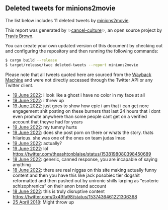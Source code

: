 ## Deleted tweets for minions2movie

The list below includes 11 deleted tweets by
[minions2movie](https://twitter.com/minions2movie).



This report was generated by ✨[cancel-culture](https://github.com/travisbrown/cancel-culture)✨,
an open source project by [Travis Brown](https://twitter.com/travisbrown).

You can create your own updated version of this document by checking out and configuring the
repository and then running the following commands:

```bash
$ cargo build --release
$ target/release/twcc deleted-tweets --report minions2movie
```

Please note that all tweets quoted here are sourced from the
[Wayback Machine](https://web.archive.org) and were not directly accessed through the Twitter API or
any Twitter client.

* [19 June 2022](https://web.archive.org/web/20220619111401/https://twitter.com/minions2movie/status/1538479957571141633): i look like a ghost i have no color in my face at all <!--1538479957571141633-->
* [19 June 2022](https://web.archive.org/web/20220619110255/https://twitter.com/minions2movie/status/1538477212478980099): i threw up <!--1538477212478980099-->
* [19 June 2022](https://web.archive.org/web/20220619102435/https://twitter.com/minions2movie/status/1538467535191932928): just goes to show how epic i am that i can get nore engagement shit posting on these burners that last 24 hours that i dont even promote anywhere than some people cant get on a verified account that theyve had for years <!--1538467535191932928-->
* [19 June 2022](https://web.archive.org/web/20220619102004/https://twitter.com/minions2movie/status/1538466400083255296): my tummy hurts <!--1538466400083255296-->
* [19 June 2022](https://web.archive.org/web/20220619051450/https://twitter.com/minions2movie/status/1538389709944135681): does she post porn on there or whats the story. thats hilarious. she was one of the ones on team judas lmao <!--1538389709944135681-->
* [19 June 2022](https://web.archive.org/web/20220619051253/https://twitter.com/minions2movie/status/1538389208980660224): actually? <!--1538389208980660224-->
* [19 June 2022](https://web.archive.org/web/20220619051253/https://twitter.com/minions2movie/status/1538389208980660224): lol https://twitter.com/theashtonblaise/status/1538198080398450689 <!--1538388302126014465-->
* [18 June 2022](https://web.archive.org/web/20220618111848/https://twitter.com/minions2movie/status/1538118955872792576): generic, canned response, you are incapable of saying anything <!--1538118955872792576-->
* [18 June 2022](https://web.archive.org/web/20220618103733/https://twitter.com/minions2movie/status/1538108393575129088): there are real niggas on this site making actually funny content and then you have this like jack posobiec tier dogshit reformatted and then pushed out by unironic shills larping as “esoteric schizophrenics” on their anon brand account <!--1538108393575129088-->
* [18 June 2022](https://web.archive.org/web/20220618103733/https://twitter.com/minions2movie/status/1538108393575129088): this is truly disruptive content https://twitter.com/0x49fa98/status/1537436461221306368 <!--1538107731927777280-->
* [25 April 2018](https://web.archive.org/web/20180425073744/https://twitter.com/Minions2Movie/status/989045781977096193): Might throw up <!--989045781977096193-->
